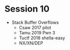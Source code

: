 # Session 10   

* Stack Buffer Overflows
    * Csaw 2017 pilot
    * Tamu 2019 Pwn 3
    * Tuctf 2018 shella-easy
    * NX/XN/DEP
